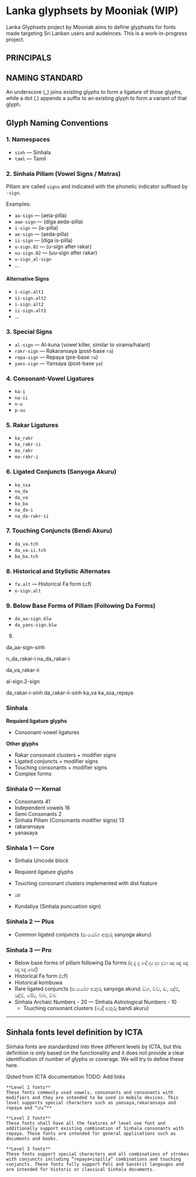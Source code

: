 # Lanka glyphsets by Mooniak (WIP)

Lanka Glyphsets project by Mooniak aims to define glyphsets for fonts made targeting Sri Lankan users and audeinces. This is a work-in-progress project.


## PRINCIPALS


## NAMING STANDARD

An underscore (_) joins existing glyphs to form a ligature of those glyphs, while a dot (.) appends a suffix to an existing glyph to form a variant of that glyph.

## Glyph Naming Conventions

### 1. Namespaces
- `sinh` — Sinhala
- `taml` — Tamil

### 2. Sinhala Pillam (Vowel Signs / Matras)
Pillam are called `signs` and indicated with the phonetic indicator suffixed by `-sign`.

Examples:
- `aa-sign` — (aela-pilla)
- `aae-sign` — (diga aeda-pilla)
- `i-sign` — (is-pilla)
- `ae-sign` — (aeda-pilla)
- `ii-sign` — (diga is-pilla)
- `u-sign.02` — (u-sign after rakar)
- `uu-sign.02` — (uu-sign after rakar)
- `u-sign_al-sign`
- ...

#### Alternative Signs
- `i-sign.alt1`
- `ii-sign.alt2`
- `i-sign.alt2`
- `ii-sign.alt1`
- ...

### 3. Special Signs
- `al-sign` — Al-kuna (vowel killer, similar to virama/halant)
- `rakr-sign` — Rakaransaya (post-base `ra`)
- `repa-sign` — Repaya (pre-base `ra`)
- `yans-sign` — Yansaya (post-base `ya`)

### 4. Consonant-Vowel Ligatures
- `ka-i`
- `na-ii`
- `n-u`
- `p-uu`

### 5. Rakar Ligatures
- `ka_rakr`
- `ka_rakr-ii`
- `ma_rakr`
- `ma-rakr-i`

### 6. Ligated Conjuncts (Sanyoga Akuru)
- `ka_ssa`
- `na_da`
- `da_va`
- `ba_ba`
- `na_da-i`
- `na_da-rakr-ii`

### 7. Touching Conjuncts (Bendi Akuru)
- `da_va.tch`
- `da_va-ii.tch`
- `ba_ba.tch`

### 8. Historical and Stylistic Alternates
- `fa.alt` — Historical Fa form (පf)
- `e-sign.alt`

### 9. Below Base Forms of Pillam (Following Da Forms)
- `da_aa-sign.blw`
- `da_yans-sign.blw`

9. 

da_aa-sign-sinh


n_da_rakar-i
na_da_rakar-i

da_va_rakar-ii

al-sign.2-sign

da_rakar-i-sinh
da_rakar-ii-sinh
ka_va
ka_ssa_repaya


### Sinhala






**Requierd ligature glyphs** 
  - Consonant-vowel ligatures

**Other glyphs** 
  - Rakar consonant clusters + modifier signs  
  - Ligated conjuncts + modifier signs
  - Touching consonants + modifier signs
  - Complex forms


### Sinhala 0 — Kernal
  - Consonants 41
  - Independent vowels 16
  - Semi Consonants  2
  - Sinhala Pillam (Consonants modifier signs) 13					
- rakaransaya
- yanasaya

### Sinhala 1 — Core
- Sinhala Unicode block 
- Requierd ligature glyphs
- Touching consonant clusters implemented with dist feature
- ක්‍ෂ 

- Kundaliya (Sinhala puncuation sign)

### Sinhala 2 — Plus
  - Common ligated conjuncts (සංයෝග අකුරු sanyoga akuru)

### Sinhala 3 — Pro
  - Below base forms of pillam following Da forms (දා දැ දැ ඳෝ ද්‍ය ද්‍ය ද්‍යා ඤා ඤැ ඤැ ඥැ ඥැ ඥෝ) 
  - Historical Fa form (පf)
  - Historical kombuwa
  - Rare ligated conjuncts (සංයෝග අකුරු sanyoga akuru) ඞ්‍ග, ච්‍ච, ඤ්‍ච, ඤ්‍ඡ, ඤ්‍ජ, ණ්‍ඩ, බ්‍බ, ම්‍බ
- Sinhala Archaic Numbers   - 20
— Sinhala Astrological Numbers - 10
  - Touching consonant clusters (බැඳි අකුරු bandi akuru)

***

## Sinhala fonts level definition by ICTA
Sinhala fonts are standardized into three different levels by ICTA, but this definition is only based on the functionality and it does not provide a clear identification of number of glyphs or coverage. We will try to define these here.			

Qoted from ICTA documentation 
TODO: Add links

```
**Level 1 fonts**
These fonts commonly used vowels, consonants and consonants with modifiers and they are intended to be used in mobile devices. This level supports special characters such as yansaya,rakaransaya and repaya and “ක්ෂ”**

**Level 2 fonts** 
These fonts shall have all the features of level one font and additionally support existing combination of Sinhala consonants with repaya. These fonts are intended for general applications such as documents and books.  

**Level 3 fonts**
These fonts support special characters and all combinations of strokes with conjuncts including “repaya+ispilla” combinations and touching conjuncts. These fonts fully support Pali and Sanskrit langauges and are intended for historic or classical Sinhala documents.
```